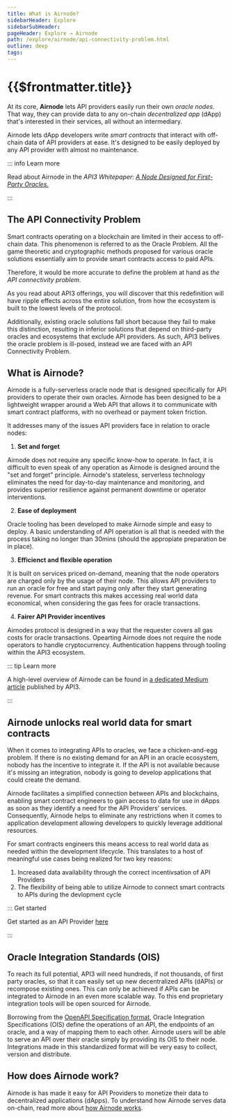 ```yaml
---
title: What is Airnode?
sidebarHeader: Explore
sidebarSubHeader:
pageHeader: Explore → Airnode
path: /explore/airnode/api-connectivity-problem.html
outline: deep
tags:
---
```


<PageHeader/>

<SearchHighlight/>

# {{$frontmatter.title}}

At its core, **Airnode** lets API providers easily run their own _oracle nodes_.
That way, they can provide data to any on-chain _decentralized app_ \(dApp\)
that's interested in their services, all without an intermediary.

Airnode lets dApp developers write _smart contracts_ that interact with
off-chain data of API providers at ease. It's designed to be easily deployed by
any API provider with almost no maintenance.

::: info Learn more

Read about Airnode in the _API3 Whitepaper:
<a href="/api3-whitepaper-v1.0.3.pdf#page=14" target="_blank"> A Node Designed
for First-Party Oracles.</a><ExternalLinkImage/>_

:::

## The API Connectivity Problem

<!--Smart contracts operating on a blockchain are limited in their access to off-chain data, this phenomenon is referred to as the ‘Oracle Problem.' This is only worth consideration because it includes not being able to call the paid APIs described above.-->

Smart contracts operating on a blockchain are limited in their access to
off-chain data. This phenomenon is referred to as the Oracle Problem. All the
game theoretic and cryptographic methods proposed for various oracle solutions
essentially aim to provide smart contracts access to paid APIs.

Therefore, it would be more accurate to define the problem at hand as _the API
connectivity problem_.

As you read about API3 offerings, you will discover that this redefinition will
have ripple effects across the entire solution, from how the ecosystem is built
to the lowest levels of the protocol.

Additionally, existing oracle solutions fall short because they fail to make
this distinction, resulting in inferior solutions that depend on third-party
oracles and ecosystems that exclude API providers. As such, API3 belives the
oracle problem is ill-posed, instead we are faced with an API Connectivity
Problem.

## What is Airnode?

Airnode is a fully-serverless oracle node that is designed specifically for API
providers to operate their own oracles. Airnode has been designed to be a
lightweight wrapper around a Web API that allows it to communicate with smart
contract platforms, with no overhead or payment token friction.

It addresses many of the issues API providers face in relation to oracle nodes:

1. **Set and forget**

Airnode does not require any specific know-how to operate. In fact, it is
difficult to even speak of any operation as Airnode is designed around the "set
and forget" principle. Airnode's stateless, serverless technology eliminates the
need for day-to-day maintenance and monitoring, and provides superior resilience
against permanent downtime or operator interventions.

2. **Ease of deployment**

Oracle tooling has been developed to make Airnode simple and easy to deploy. A
basic understanding of API operation is all that is needed with the process
taking no longer than 30mins (should the appropiate preparation be in place).

3. **Efficienct and flexible operation**

It is built on services priced on-demand, meaning that the node operators are
charged only by the usage of their node. This allows API providers to run an
oracle for free and start paying only after they start generating revenue. For
smart contracts this makes accessing real world data economical, when
considering the gas fees for oracle transactions.

4. **Fairer API Provider incentives**

Airnodes protocol is designed in a way that the requester covers all gas costs
for oracle transactions. Opearting Airnode does not require the node operators
to handle cryptocurrency. Authentication happens through tooling within the API3
ecosystem.

::: tip Learn more

A high-level overview of Airnode can be found in
[a dedicated Medium article](https://medium.com/api3/airnode-the-api-gateway-for-blockchains-8b07ff136840)<ExternalLinkImage/>
published by API3.

:::

## Airnode unlocks real world data for smart contracts

<!--Airnode is designed to be a simple and straightforward solution for API
providers, allowing them to make their API accessible over the Web with no
additional effort or technical skill required, much like using an API gateway.-->

When it comes to integrating APIs to oracles, we face a chicken-and-egg problem.
If there is no existing demand for an API in an oracle ecosystem, nobody has the
incentive to integrate it. If the API is not available because it's missing an
integration, nobody is going to develop applications that could create the
demand.

Airnode facilitates a simplified connection between APIs and blockchains,
enabling smart contract engineers to gain access to data for use in dApps as
soon as they identify a need for the API Providers’ services. Consequently,
Airnode helps to eliminate any restrictions when it comes to application
development allowing developers to quickly leverage additional resources.

For smart contracts engineers this means access to real world data as needed
within the development lifecycle. This translates to a host of meaningful use
cases being realized for two key reasons:

1. Increased data availability through the correct incentivsation of API
   Providers
2. The flexibility of being able to utilize Airnode to connect smart contracts
   to APIs during the devlopment cycle

::: Get started

Get started as an API Provider [here](link.to.guide)

:::

## Oracle Integration Standards (OIS)

To reach its full potential, API3 will need hundreds, if not thousands, of first
party oracles, so that it can easily set up new decentralized APIs (dAPIs) or
recompose existing ones. This can only be achieved if APIs can be integrated to
Airnode in an even more scalable way. To this end proprietary integration tools
will be open sourced for Airnode.

Borrowing from the
[OpenAPI Specification format](https://github.com/OAI/OpenAPI-Specification/blob/master/versions/3.0.3.md)<ExternalLinkImage/>,
Oracle Integration Specifications (OIS) define the operations of an API, the
endpoints of an oracle, and a way of mapping them to each other. Airnode users
will be able to serve an API over their oracle simply by providing its OIS to
their node. Integrations made in this standardized format will be very easy to
collect, version and distribute.

<!--One way to see Airnode is as a lightweight wrapper around a Web API that allows
it to communicate with smart contract platforms with no overhead or payment
token friction. In terms of the involvement required from an API provider, using
Airnode can be likened to using an API gateway that makes an API accessible over
the Web, rather than operating a blockchain node as a side-business. The intent
is for Airnode to become as ubiquitous and mundane for APIs as using an API
gateway, which will make a vast variety of first-party oracles available to
API3.-->

<!--Airnode is developed by the founding members of API3 and is now open-sourced.
The software is feature-complete for current protocols, and further development
will be funded by API3 in the form of grants.-->

## How does Airnode work?

Airnode is has made it easy for API Providers to monetize their data to
decentralized applications (dApps). To understand how Airnode serves data
on-chain, read more about [how Airnode works](how-does-airnode-work.md).

<!--

OIS is a JSON file, primarily designed to describe the integration
specifications for Airnode to use. This means that it does not aim to be
human-readable first and creating it manually to specify an integration would be
difficult. This problem will be solved by ChainAPI (a product from API3
currently in development), an integration platform that will allow users to
generate OIS for their APIs through an easy-to-use graphical interface. This
will be accompanied by other quality-of-life improvements for Airnode users,
including a node dashboard and a marketplace to list their endpoints. As a
result, API3 will have a wide selection of first-party oracles to compose dAPIs
from and ecosystem growth will no longer be bottlenecked by integration
capacity.


API providers invest significant resources to build infrastructure that has high
availability rates. It is important for the oracle node implementation not to
contain individual points of failure that might cause downtime. Existing
solutions using third-party oracles depend on over-redundancy at the oracle
level to cover for this, which results in excessive costs.

Airnode enables the output of an API to be served by a first-party oracle, which
means the redundancy has to be implemented at the level of the individual
Airnode. The fact that the node is fully serverless facilitates this across
different availability zones of a single cloud provider, or even across multiple
cloud providers. Apart from that, it will be possible to containerize Airnode
and operate it on-premises. However, using the serverless version will be
recommended for almost all use cases. -->

<!-- ## Off-Chain Data Signing

There is a hybrid solution that still depends on third-party oracles, yet does
not let them tamper with the data. Here, the API providers sign their data with
their private key off-chain and serve it over a regular API endpoint.
Third-party oracles call this endpoint to get the signed data and post it to the
chain. The authenticity of the data — i.e. no tampering by third-party oracles —
can then be verified on-chain using the public key of the API provider.

Although this eliminates the risk of data tampering at the oracle level, this
solution is essentially a half-measure. By depending on third-party oracles, it
continues suffering from the ecosystem issues caused by this and, additionally,
it requires API modifications to implement off-chain signing. This results in a
severely limited API selection even compared to the regular third-party
oracle-based solutions, and restricts the growth potential of the solution's
ecosystem to the application-scale. -->
